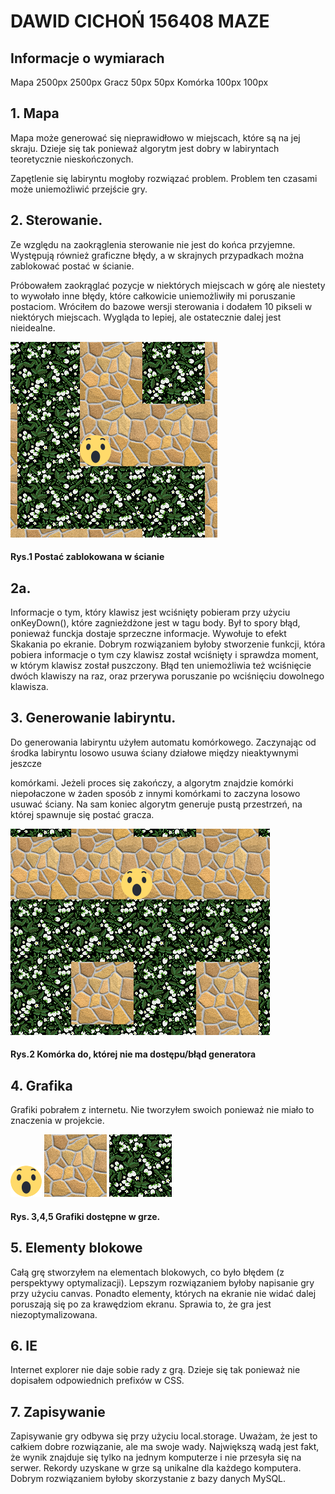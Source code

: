 
# DAWID CICHOŃ 156408 MAZE

## Informacje o wymiarach
Mapa 2500px 2500px
Gracz 50px 50px
Komórka 100px 100px


## 1. Mapa
Mapa może generować się nieprawidłowo w miejscach, które są na jej skraju. Dzieje się tak ponieważ algorytm jest dobry w labiryntach teoretycznie nieskończonych. 

Zapętlenie się labiryntu mogłoby rozwiązać problem. Problem ten czasami może uniemożliwić przejście gry.

## 2. Sterowanie.
Ze względu na zaokrąglenia sterowanie nie jest do końca przyjemne. Występują również graficzne błędy, a w skrajnych przypadkach można zablokować postać w ścianie. 

Próbowałem zaokrąglać pozycje w niektórych miejscach w górę ale niestety to wywołało inne błędy, które całkowicie uniemożliwiły mi poruszanie postaciom. Wróciłem do bazowe wersji sterowania i dodałem 10 pikseli w niektórych miejscach. Wygląda to lepiej, ale ostatecznie dalej jest nieidealne.

![Postać zablokowana w ścianie](img/md1.png?raw=true "Postać zablokowana w ścianie")
#### Rys.1 Postać zablokowana w ścianie

## 2a.
Informacje o tym, który klawisz jest wciśnięty pobieram przy użyciu onKeyDown(), które zagnieżdżone jest w tagu body. Był to spory błąd, ponieważ funckja dostaje sprzeczne informacje. Wywołuje to efekt Skakania po ekranie. Dobrym rozwiązaniem byłoby stworzenie funkcji, która pobiera informacje o tym czy klawisz został wciśnięty i sprawdza moment, w którym klawisz został puszczony. Błąd ten uniemożliwia też wciśnięcie dwóch klawiszy na raz, oraz przerywa poruszanie po wciśnięciu dowolnego klawisza.

## 3. Generowanie labiryntu. 
Do generowania labiryntu użyłem automatu komórkowego. Zaczynając od środka labiryntu losowo usuwa ściany działowe między nieaktywnymi jeszcze 

komórkami. Jeżeli proces się zakończy, a algorytm znajdzie komórki niepołaczone w żaden sposób z innymi komórkami to zaczyna losowo usuwać ściany. Na sam koniec algorytm generuje pustą przestrzeń, na której spawnuje się postać gracza.

![Błąd generatora](img/md2.png?raw=true "Błąd generatora")
#### Rys.2 Komórka do, której nie ma dostępu/błąd generatora

## 4. Grafika
Grafiki pobrałem z internetu. Nie tworzyłem swoich ponieważ nie miało to znaczenia w projekcie.

![Postać](img/player.png?raw=true "Postać")
![Ścieżka](img/floor.jpg?raw=true "Ścieżka")
![Ściana](img/wall.jpg?raw=true "Ściana")
#### Rys. 3,4,5 Grafiki dostępne w grze.

## 5. Elementy blokowe
Całą grę stworzyłem na elementach blokowych, co było błędem (z perspektywy optymalizacji). Lepszym rozwiązaniem byłoby napisanie gry przy użyciu canvas. Ponadto elementy, których na ekranie nie widać dalej poruszają się po za krawędziom ekranu. Sprawia to, że gra jest niezoptymalizowana.

## 6. IE
Internet explorer nie daje sobie rady z grą. Dzieje się tak ponieważ nie dopisałem odpowiednich prefixów w CSS.

## 7. Zapisywanie
Zapisywanie gry odbywa się przy użyciu local.storage. Uważam, że jest to całkiem dobre rozwiązanie, ale ma swoje wady. Największą wadą jest fakt, że wynik znajduje się tylko na jednym komputerze i nie przesyła się na serwer. Rekordy uzyskane w grze są unikalne dla każdego komputera. Dobrym rozwiązaniem byłoby skorzystanie z bazy danych MySQL.
